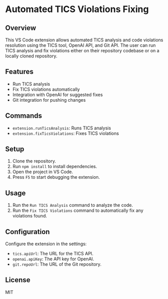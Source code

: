 # Automated TICS Violations Fixing

## Overview

This VS Code extension allows automated TICS analysis and code violations resolution using the TICS tool, OpenAI API, and Git API. The user can run TICS analysis and fix violations either on their repository codebase or on a locally cloned repository.

## Features

- Run TICS analysis
- Fix TICS violations automatically
- Integration with OpenAI for suggested fixes
- Git integration for pushing changes

## Commands

- `extension.runTicsAnalysis`: Runs TICS analysis
- `extension.fixTicsViolations`: Fixes TICS violations

## Setup

1. Clone the repository.
2. Run `npm install` to install dependencies.
3. Open the project in VS Code.
4. Press `F5` to start debugging the extension.

## Usage

1. Run the `Run TICS Analysis` command to analyze the code.
2. Run the `Fix TICS Violations` command to automatically fix any violations found.

## Configuration

Configure the extension in the settings:

- `tics.apiUrl`: The URL for the TICS API.
- `openai.apiKey`: The API key for OpenAI.
- `git.repoUrl`: The URL of the Git repository.

## License

MIT
